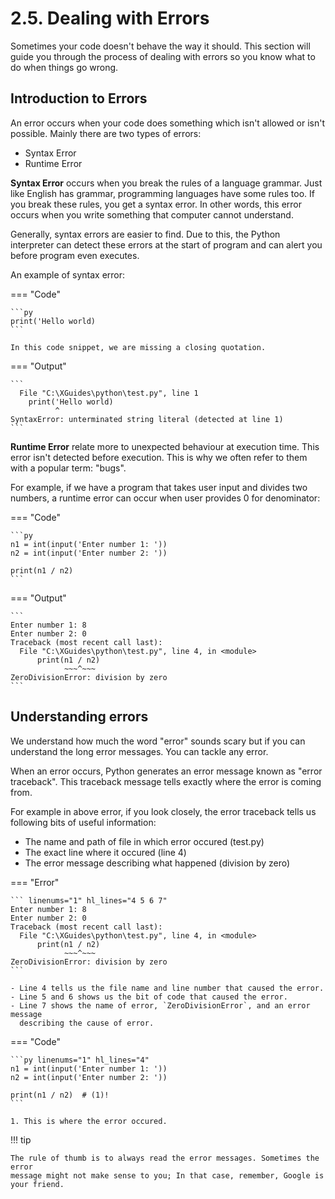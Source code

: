 # 2.5. Dealing with Errors
Sometimes your code doesn't behave the way it should. This section will guide you
through the process of dealing with errors so you know what to do when things go wrong.

## Introduction to Errors
An error occurs when your code does something which isn't allowed or isn't possible. Mainly
there are two types of errors:

- Syntax Error
- Runtime Error

**Syntax Error** occurs when you break the rules of a language grammar. Just like English
has grammar, programming languages have some rules too. If you break these rules, you get
a syntax error. In other words, this error occurs when you write something that computer
cannot understand.

Generally, syntax errors are easier to find. Due to this, the Python interpreter
can detect these errors at the start of program and can alert you before program
even executes.

An example of syntax error:

=== "Code"

    ```py
    print('Hello world)
    ```

    In this code snippet, we are missing a closing quotation.

=== "Output"

    ```
      File "C:\XGuides\python\test.py", line 1
        print('Hello world)
              ^
    SyntaxError: unterminated string literal (detected at line 1)
    ```

**Runtime Error** relate more to unexpected behaviour at execution time. This error
isn't detected before execution. This is why we often refer to them with a popular
term: "bugs".

For example, if we have a program that takes user input and divides two numbers, a
runtime error can occur when user provides 0 for denominator:

=== "Code"

    ```py
    n1 = int(input('Enter number 1: '))
    n2 = int(input('Enter number 2: '))

    print(n1 / n2)
    ```

=== "Output"

    ```
    Enter number 1: 8
    Enter number 2: 0
    Traceback (most recent call last):
      File "C:\XGuides\python\test.py", line 4, in <module>
          print(n1 / n2)
                ~~~^~~~
    ZeroDivisionError: division by zero
    ```

## Understanding errors
We understand how much the word "error" sounds scary but if you can understand the
long error messages. You can tackle any error.

When an error occurs, Python generates an error message known as "error traceback". This
traceback message tells exactly where the error is coming from.

For example in above error, if you look closely, the error traceback tells us following
bits of useful information:

- The name and path of file in which error occured (test.py)
- The exact line where it occured (line 4)
- The error message describing what happened (division by zero)

=== "Error"

    ``` linenums="1" hl_lines="4 5 6 7"
    Enter number 1: 8
    Enter number 2: 0
    Traceback (most recent call last):
      File "C:\XGuides\python\test.py", line 4, in <module>
          print(n1 / n2)
                ~~~^~~~
    ZeroDivisionError: division by zero
    ```

    - Line 4 tells us the file name and line number that caused the error.
    - Line 5 and 6 shows us the bit of code that caused the error.
    - Line 7 shows the name of error, `ZeroDivisionError`, and an error message
      describing the cause of error.

=== "Code"

    ```py linenums="1" hl_lines="4"
    n1 = int(input('Enter number 1: '))
    n2 = int(input('Enter number 2: '))

    print(n1 / n2)  # (1)!
    ```

    1. This is where the error occured.

!!! tip

    The rule of thumb is to always read the error messages. Sometimes the error
    message might not make sense to you; In that case, remember, Google is your friend.

